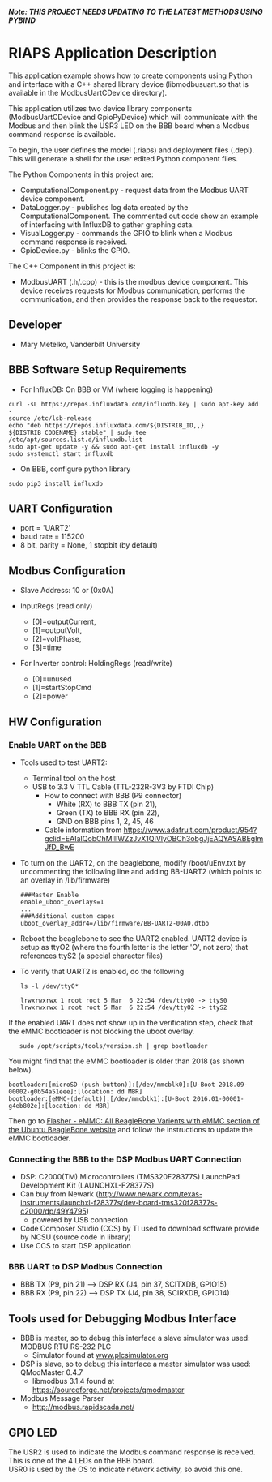 ***Note:  THIS PROJECT NEEDS UPDATING TO THE LATEST METHODS USING PYBIND***

# RIAPS Application Description
This application example shows how to create components using Python and interface with a C++
shared library device (libmodbusuart.so that is available in the ModbusUartCDevice directory).

This application utilizes two device library components (ModbusUartCDevice and GpioPyDevice)
which will communicate with the Modbus and then blink the USR3 LED on the BBB board when a Modbus
command response is available.

To begin, the user defines the model (.riaps) and deployment files (.depl). This will generate
a shell for the user edited Python component files.

The Python Components in this project are:
* ComputationalComponent.py - request data from the Modbus UART device component.
* DataLogger.py - publishes log data created by the ComputationalComponent. The commented out code show an example of interfacing with InfluxDB to gather graphing data.
* VisualLogger.py - commands the GPIO to blink when a Modbus command response is received.
* GpioDevice.py - blinks the GPIO.

The C++ Component in this project is:
* ModbusUART (.h/.cpp) - this is the modbus device component.  This device receives requests for Modbus communication,
performs the communication, and then provides the response back to the requestor. 

## Developer
* Mary Metelko, Vanderbilt University

## BBB Software Setup Requirements
* For InfluxDB: On BBB or VM (where logging is happening)
```
curl -sL https://repos.influxdata.com/influxdb.key | sudo apt-key add -      
source /etc/lsb-release     
echo "deb https://repos.influxdata.com/${DISTRIB_ID,,} ${DISTRIB_CODENAME} stable" | sudo tee /etc/apt/sources.list.d/influxdb.list     
sudo apt-get update -y && sudo apt-get install influxdb -y      
sudo systemctl start influxdb
```

* On BBB, configure python library
```
sudo pip3 install influxdb
```

## UART Configuration
* port = 'UART2'
* baud rate = 115200
* 8 bit, parity = None, 1 stopbit (by default)

## Modbus Configuration
* Slave Address:  10 or (0x0A)

* InputRegs (read only)
  - [0]=outputCurrent,
  - [1]=outputVolt,
  - [2]=voltPhase,
  - [3]=time

* For Inverter control:  HoldingRegs (read/write)
  - [0]=unused
  - [1]=startStopCmd
  - [2]=power

## HW Configuration
### Enable UART on the BBB
* Tools used to test UART2:  
  - Terminal tool on the host
  - USB to 3.3 V TTL Cable (TTL-232R-3V3 by FTDI Chip)
    - How to connect with BBB (P9 connector)
      - White (RX) to BBB TX (pin 21),
      - Green (TX) to BBB RX (pin 22),
      - GND on BBB pins 1, 2, 45, 46
    - Cable information from https://www.adafruit.com/product/954?gclid=EAIaIQobChMIlIWZzJvX1QIVlyOBCh3obgJjEAQYASABEgImJfD_BwE

* To turn on the UART2, on the beaglebone, modify /boot/uEnv.txt by uncommenting the following line and adding BB-UART2
(which points to an overlay in /lib/firmware)

  ```
  ###Master Enable
  enable_uboot_overlays=1
  ...
  ###Additional custom capes
  uboot_overlay_addr4=/lib/firmware/BB-UART2-00A0.dtbo
  ```

* Reboot the beaglebone to see the UART2 enabled. UART2 device is setup as ttyO2 (where the fourth letter
is the letter 'O', not zero) that references ttyS2 (a special character files)

* To verify that UART2 is enabled, do the following

  ```
  ls -l /dev/ttyO*

  lrwxrwxrwx 1 root root 5 Mar  6 22:54 /dev/ttyO0 -> ttyS0
  lrwxrwxrwx 1 root root 5 Mar  6 22:54 /dev/ttyO2 -> ttyS2
  ```

If the enabled UART does not show up in the verification step, check that the eMMC bootloader is not blocking the uboot overlay.  

```
   sudo /opt/scripts/tools/version.sh | grep bootloader
```

You might find that the eMMC bootloader is older than 2018 (as shown below).  

```
bootloader:[microSD-(push-button)]:[/dev/mmcblk0]:[U-Boot 2018.09-00002-g0b54a51eee]:[location: dd MBR]
bootloader:[eMMC-(default)]:[/dev/mmcblk1]:[U-Boot 2016.01-00001-g4eb802e]:[location: dd MBR]
```

Then go to [Flasher - eMMC: All BeagleBone Varients with eMMC section of the Ubuntu BeagleBone website](https://elinux.org/BeagleBoardUbuntu) and follow the instructions to update the eMMC bootloader.

### Connecting the BBB to the DSP Modbus UART Connection
* DSP:  C2000(TM) Microcontrollers (TMS320F28377S) LaunchPad Development Kit (LAUNCHXL-F28377S)
* Can buy from Newark (http://www.newark.com/texas-instruments/launchxl-f28377s/dev-board-tms320f28377s-c2000/dp/49Y4795)
  - powered by USB connection
* Code Composer Studio (CCS) by TI used to download software provide by NCSU (source code in library)
* Use CCS to start DSP application

### BBB UART to DSP Modbus Connection
* BBB TX (P9, pin 21) --> DSP RX (J4, pin 37, SCITXDB, GPIO15)
* BBB RX (P9, pin 22) --> DSP TX (J4, pin 38, SCIRXDB, GPIO14)

## Tools used for Debugging Modbus Interface  
* BBB is master, so to debug this interface a slave simulator was used: MODBUS RTU RS-232 PLC
  - Simulator found at www.plcsimulator.org
* DSP is slave, so to debug this interface a master simulator was used: QModMaster 0.4.7
  - libmodbus 3.1.4 found at https://sourceforge.net/projects/qmodmaster
* Modbus Message Parser
  - http://modbus.rapidscada.net/

## GPIO LED
The USR2 is used to indicate the Modbus command response is received.  This is one of the 4 LEDs on the BBB board.  
USR0 is used by the OS to indicate network activity, so avoid this one.
